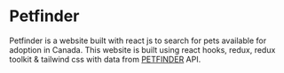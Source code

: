 
# Petfinder

Petfinder is a website built with react js to search for pets available for adoption in Canada. This website is built using react hooks, redux, redux toolkit & tailwind css with data from [PETFINDER](https://www.petfinder.com/) API. 

